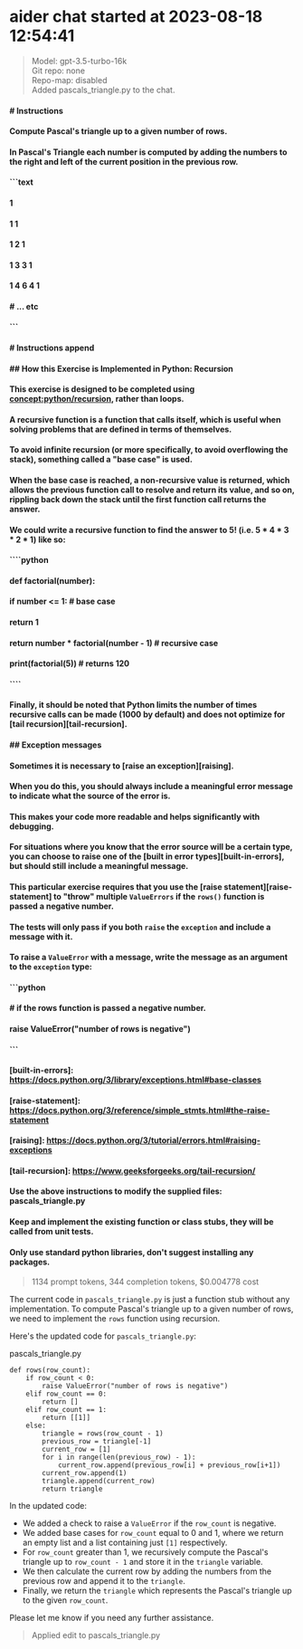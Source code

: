 
# aider chat started at 2023-08-18 12:54:41

> Model: gpt-3.5-turbo-16k  
> Git repo: none  
> Repo-map: disabled  
> Added pascals_triangle.py to the chat.  

#### # Instructions  
####   
#### Compute Pascal's triangle up to a given number of rows.  
####   
#### In Pascal's Triangle each number is computed by adding the numbers to the right and left of the current position in the previous row.  
####   
#### ```text  
####     1  
####    1 1  
####   1 2 1  
####  1 3 3 1  
#### 1 4 6 4 1  
#### # ... etc  
#### ```  
#### # Instructions append  
####   
#### ## How this Exercise is Implemented in Python: Recursion  
####   
#### This exercise is designed to be completed using [concept:python/recursion](), rather than loops.  
#### A recursive function is a function that calls itself, which is useful when solving problems that are defined in terms of themselves.  
#### To avoid infinite recursion (or more specifically, to avoid overflowing the stack), something called a "base case" is used.  
#### When the base case is reached, a non-recursive value is returned, which allows the previous function call to resolve and return its value, and so on, rippling back down the stack until the first function call returns the answer.  
#### We could write a recursive function to find the answer to 5! (i.e. 5 * 4 * 3 * 2 * 1) like so:  
####   
#### ````python  
#### def factorial(number):  
####   if number <= 1:  # base case  
####     return 1  
####   
####   return number * factorial(number - 1) # recursive case  
####   
#### print(factorial(5)) # returns 120  
#### ````  
####   
#### Finally, it should be noted that Python limits the number of times recursive calls can be made (1000 by default) and does not optimize for [tail recursion][tail-recursion].  
####   
#### ## Exception messages  
####   
#### Sometimes it is necessary to [raise an exception][raising].  
#### When you do this, you should always include a **meaningful error message** to indicate what the source of the error is.  
#### This makes your code more readable and helps significantly with debugging.  
#### For situations where you know that the error source will be a certain type, you can choose to raise one of the [built in error types][built-in-errors], but should still include a meaningful message.  
####   
#### This particular exercise requires that you use the [raise statement][raise-statement] to "throw" multiple `ValueErrors` if the `rows()` function is passed a negative number.  
#### The tests will only pass if you both `raise` the `exception` and include a message with it.  
####   
#### To raise a `ValueError` with a message, write the message as an argument to the `exception` type:  
####   
#### ```python  
#### # if the rows function is passed a negative number.  
#### raise ValueError("number of rows is negative")  
#### ```  
####   
#### [built-in-errors]: https://docs.python.org/3/library/exceptions.html#base-classes  
#### [raise-statement]: https://docs.python.org/3/reference/simple_stmts.html#the-raise-statement  
#### [raising]: https://docs.python.org/3/tutorial/errors.html#raising-exceptions  
#### [tail-recursion]: https://www.geeksforgeeks.org/tail-recursion/  
####   
#### ####  
####   
#### Use the above instructions to modify the supplied files: pascals_triangle.py  
#### Keep and implement the existing function or class stubs, they will be called from unit tests.  
#### Only use standard python libraries, don't suggest installing any packages.  
> 1134 prompt tokens, 344 completion tokens, $0.004778 cost  

The current code in `pascals_triangle.py` is just a function stub without any implementation. To compute Pascal's triangle up to a given number of rows, we need to implement the `rows` function using recursion.

Here's the updated code for `pascals_triangle.py`:

pascals_triangle.py
```
def rows(row_count):
    if row_count < 0:
        raise ValueError("number of rows is negative")
    elif row_count == 0:
        return []
    elif row_count == 1:
        return [[1]]
    else:
        triangle = rows(row_count - 1)
        previous_row = triangle[-1]
        current_row = [1]
        for i in range(len(previous_row) - 1):
            current_row.append(previous_row[i] + previous_row[i+1])
        current_row.append(1)
        triangle.append(current_row)
        return triangle
```

In the updated code:
- We added a check to raise a `ValueError` if the `row_count` is negative.
- We added base cases for `row_count` equal to 0 and 1, where we return an empty list and a list containing just `[1]` respectively.
- For `row_count` greater than 1, we recursively compute the Pascal's triangle up to `row_count - 1` and store it in the `triangle` variable.
- We then calculate the current row by adding the numbers from the previous row and append it to the `triangle`.
- Finally, we return the `triangle` which represents the Pascal's triangle up to the given `row_count`.

Please let me know if you need any further assistance.

> Applied edit to pascals_triangle.py  
